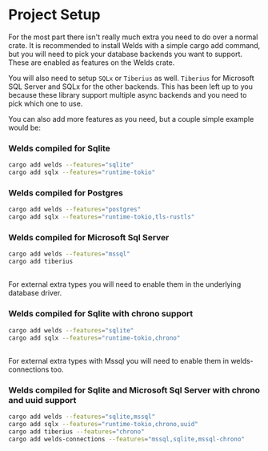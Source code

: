 # Project Setup

For the most part there isn't really much extra you need to do over a normal crate.
It is recommended to install Welds with a simple cargo add command, but you will need to pick your database backends you want to support.
These are enabled as features on the Welds crate.

You will also need to setup `SQLx` or `Tiberius` as well. `Tiberius` for Microsoft SQL Server and SQLx for the other backends.
This has been left up to you because these library support multiple async backends and you need to pick which one to use.

You can also add more features as you need, but a couple simple example would be:

### Welds compiled for Sqlite
```bash
cargo add welds --features="sqlite"
cargo add sqlx --features="runtime-tokio"
```

### Welds compiled for Postgres
```bash
cargo add welds --features="postgres"
cargo add sqlx --features="runtime-tokio,tls-rustls"
```

### Welds compiled for Microsoft Sql Server
```bash
cargo add welds --features="mssql"
cargo add tiberius
```
##
For external extra types you will need to enable them in the underlying database driver.

### Welds compiled for Sqlite with chrono support
```bash
cargo add welds --features="sqlite"
cargo add sqlx --features="runtime-tokio,chrono"
```

## 
For external extra types with Mssql you will need to enable them in welds-connections too.

### Welds compiled for Sqlite and Microsoft Sql Server with chrono and uuid support
```bash
cargo add welds --features="sqlite,mssql"
cargo add sqlx --features="runtime-tokio,chrono,uuid"
cargo add tiberius --features="chrono"
cargo add welds-connections --features="mssql,sqlite,mssql-chrono"
```

